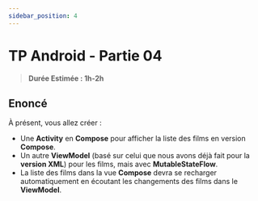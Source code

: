 ```yaml
---
sidebar_position: 4
---
```


# TP Android - Partie 04

> **Durée Estimée : 1h-2h**

## Enoncé

À présent, vous allez créer :
- Une **Activity** en **Compose** pour afficher la liste des films en version **Compose**.
- Un autre **ViewModel** (basé sur celui que nous avons déjà fait pour la **version XML**) pour les films, mais avec **MutableStateFlow**.
- La liste des films dans la vue **Compose** devra se recharger automatiquement en écoutant les changements des films dans le **ViewModel**.